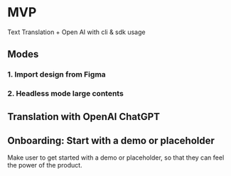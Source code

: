 # MVP

Text Translation + Open AI
with cli & sdk usage

## Modes

### 1. Import design from Figma

### 2. Headless mode large contents

## Translation with OpenAI ChatGPT

## Onboarding: Start with a demo or placeholder

Make user to get started with a demo or placeholder, so that they can feel the power of the product.
